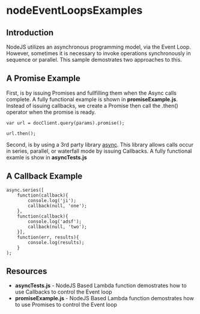 # nodeEventLoopsExamples


## Introduction
NodeJS utilizes an asynchronous programming model, via the Event Loop. However, sometimes it is necessary to invoke operations synchronously in sequence or parallel. This sample demostrates two approaches to this.

## A Promise Example
First, is by issuing Promises and fullfilling them when the Async calls complete. A fully functional example is shown in **promiseExample.js**.
Instead of issuing callbacks, we create a Promise then call the .then() operator when the promise is ready.

```node
var url = docClient.query(params).promise();
```

```node
url.then();
```

Second, is by using a 3rd party library  [async](https://caolan.github.io/async/). This library allows calls occur in series, parallel, or waterfall mode by issuing Callbacks. A fully functional examle is show in **asyncTests.js**

## A Callback Example

```node
async.series([
    function(callback){
        console.log('ji');
        callback(null, 'one');
    },
    function(callback){
        console.log('adsf');
        callback(null, 'two');
    }],
    function(err, results){
        console.log(results);
    }
);
```

## Resources

- **asyncTests.js** - NodeJS Based Lambda function demostrates how to use Callbacks to control the Event loop
- **promiseExample.js** - NodeJS Based Lambda function demostrates how to use Promises to control the Event loop